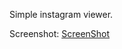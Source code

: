 Simple instagram viewer. 


Screenshot:
[ScreenShot](http://cl.ly/image/45370P470735/walkthrough.gif)
